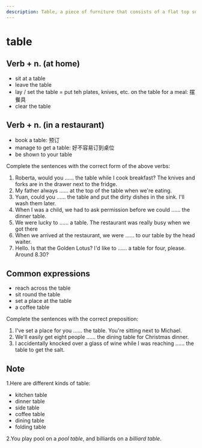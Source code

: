 ```yaml
---
description: Table, a piece of furniture that consists of a flat top supported by legs. (桌子，台子，茶几)
---
```


# table

## Verb + n. (at home)

- sit at a table
- leave the table
- lay / set the table = put teh plates, knives, etc. on the table for a meal: 摆餐具
- clear the table

## Verb + n. (in a restaurant)

- book a table: 预订
- manage to get a table: 好不容易订到桌位
- be shown to your table

Complete the sentences with the correct form of the above verbs:

1. Roberta, would you ...... the table while I cook breakfast? The knives and forks are in the drawer next to the fridge.
2. My father always ...... at the top of the table when we're eating.
3. Yuan, could you ...... the table and put the dirty dishes in the sink. I'll wash them later.
4. When I was a child, we had to ask permission before we could ...... the dinner table.
5. We were lucky to ...... a table. The restaurant was really busy when we got there
6. When we arrived at the restaurant, we were ...... to our table by the head waiter.
7. Hello. Is that the Golden Lotus? I'd like to ...... a table for four, please. Around 8.30?

## Common expressions

- reach across the table
- sit round the table
- set a place at the table
- a coffee table

Complete the sentences with the correct preposition:

1. I've set a place for you ...... the table. You're sitting next to Michael.
2. We'll easily get eight people ...... the dining table for Christmas dinner.
3. I accidentally knocked over a glass of wine while I was reaching ...... the table to get the salt.

## Note

1.Here are different kinds of table:

- kitchen table
- dinner table
- side table
- coffee table
- dining table
- folding table

2.You play pool on a *pool table*, and billiards on a *billiard table*.
